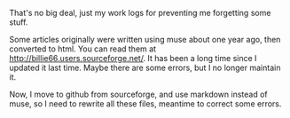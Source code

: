 That's no big deal, just my work logs for preventing me forgetting some stuff.

Some articles originally were written using muse about one year ago, then
converted to html. You can read them at http://billie66.users.sourceforge.net/.
It has been a long time since I updated it last time. Maybe there are some
errors, but I no longer maintain it.

Now, I move to github from sourceforge, and use markdown instead of muse, so I
need to rewrite all these files, meantime to correct some errors.

